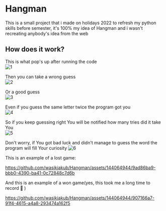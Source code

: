 # Hangman
This is a small project that i made on holidays 2022 to refresh my python skills before semester, it's 100% my idea of Hangman and i wasn't recreating anybody's idea from the web
## How does it work?
This is what pop's up after running the code  
![1](https://github.com/wasikjakub/Hangman/assets/144064944/28fe20a3-9821-4fac-a340-78b80aaf4be1)  
  
Then you can take a wrong guess     
![2](https://github.com/wasikjakub/Hangman/assets/144064944/5aef74ca-9169-4d1d-b7d1-2d6ec9d83c1e)  
  
Or a good guess  
![3](https://github.com/wasikjakub/Hangman/assets/144064944/33355068-b80a-4a12-8284-51cf66eff7a1) 
  
Even if you guess the same letter twice the program got you   
![4](https://github.com/wasikjakub/Hangman/assets/144064944/d6adaa01-c5fe-4e30-ac0f-f60931fc51a1)  
  
So if you keep guessing right You will be notified how many tries did it take You   
![5](https://github.com/wasikjakub/Hangman/assets/144064944/9e508c12-f241-4339-b1fa-8541ec9df16a)  
  
Don't worry, if You got bad luck and didn't manage to guess the word the program will fill Your curiosity 
![6](https://github.com/wasikjakub/Hangman/assets/144064944/a2ec875b-fe83-4f2a-a6fe-85b66ad46196)  


This is an example of a lost game:  

https://github.com/wasikjakub/Hangman/assets/144064944/9ad86ba9-bbb0-4390-ba41-0c72848c7d6b

And this is an example of a won game(yes, this took me a long time to record :rofl:	)

https://github.com/wasikjakub/Hangman/assets/144064944/907166a7-91f4-4615-a4a8-293474a162f5


